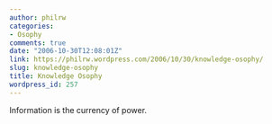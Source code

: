 ```yaml
---
author: philrw
categories:
- Osophy
comments: true
date: "2006-10-30T12:08:01Z"
link: https://philrw.wordpress.com/2006/10/30/knowledge-osophy/
slug: knowledge-osophy
title: Knowledge Osophy
wordpress_id: 257
---
```


Information is the currency of power.
